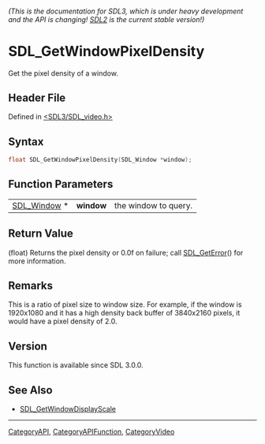 ###### (This is the documentation for SDL3, which is under heavy development and the API is changing! [SDL2](https://wiki.libsdl.org/SDL2/) is the current stable version!)
# SDL_GetWindowPixelDensity

Get the pixel density of a window.

## Header File

Defined in [<SDL3/SDL_video.h>](https://github.com/libsdl-org/SDL/blob/main/include/SDL3/SDL_video.h)

## Syntax

```c
float SDL_GetWindowPixelDensity(SDL_Window *window);
```

## Function Parameters

|                            |            |                      |
| -------------------------- | ---------- | -------------------- |
| [SDL_Window](SDL_Window) * | **window** | the window to query. |

## Return Value

(float) Returns the pixel density or 0.0f on failure; call
[SDL_GetError](SDL_GetError)() for more information.

## Remarks

This is a ratio of pixel size to window size. For example, if the window is
1920x1080 and it has a high density back buffer of 3840x2160 pixels, it
would have a pixel density of 2.0.

## Version

This function is available since SDL 3.0.0.

## See Also

- [SDL_GetWindowDisplayScale](SDL_GetWindowDisplayScale)

----
[CategoryAPI](CategoryAPI), [CategoryAPIFunction](CategoryAPIFunction), [CategoryVideo](CategoryVideo)


